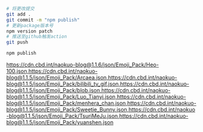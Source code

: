 ```bash
# 将更改提交
git add .
git commit -m "npm publish"
# 更新package版本号
npm version patch
# 推送至github触发action
git push
```

```bash
npm publish
```
https://cdn.cbd.int/naokuo-blog@1.1.6/json/Emoji_Pack/Heo-100.json,https://cdn.cbd.int/naokuo-blog@1.1.5/json/Emoji_Pack/Arcaea.json,https://cdn.cbd.int/naokuo-blog@1.1.5/json/Emoji_Pack/bilibili_tv_gif.json,https://cdn.cbd.int/naokuo-blog@1.1.5/json/Emoji_Pack/blob.json,https://cdn.cbd.int/naokuo-blog@1.1.5/json/Emoji_Pack/Luo_Tianyi.json,https://cdn.cbd.int/naokuo-blog@1.1.5/json/Emoji_Pack/menhera_chan.json,https://cdn.cbd.int/naokuo-blog@1.1.5/json/Emoji_Pack/Sweetie_Bunny.json,https://cdn.cbd.int/naokuo-blog@1.1.5/json/Emoji_Pack/TsuriMeJu.json,https://cdn.cbd.int/naokuo-blog@1.1.5/json/Emoji_Pack/yuanshen.json